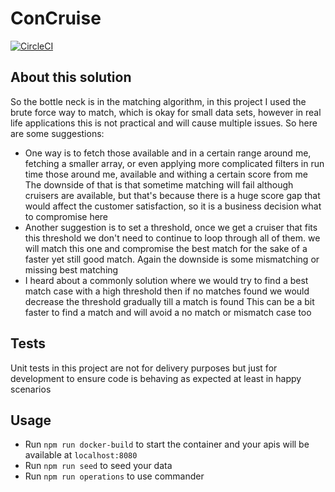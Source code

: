 # ConCruise
[![CircleCI](https://circleci.com/gh/circleci/circleci-docs.svg?style=shield)](https://circleci.com/gh/MariamMahmoud/ConCruise)

## About this solution
So the bottle neck is in the matching algorithm, in this project I used the brute force way to match, which is okay for small data sets, however in real life applications this is not practical and will cause multiple issues. So here are some suggestions:
- One way is to fetch those  available and in a certain range around me, fetching a smaller array, or even applying more complicated filters in run time those around me, available and withing a certain score from me
        The downside of that is that sometime matching will fail although cruisers are available,
        but that's because there is a huge score gap that would affect the customer satisfaction,
        so it is a business decision what to compromise here
- Another suggestion is to set a threshold, once we get a cruiser that fits this threshold we don't need to continue to loop through all of them.
        we will match this one and compromise the best match for the sake of a faster yet still good match. Again the downside is some mismatching or missing best matching
- I heard about a commonly solution where we would try to find a best match case with a high threshold then if no matches found we would decrease the threshold gradually till a match is found
        This can be a bit faster to find a match and will avoid a no match or mismatch case too

## Tests
Unit tests in this project are not for delivery purposes but just for development to ensure code is behaving as expected at least in happy scenarios

## Usage
- Run `npm run docker-build` to start the container and your apis will be available at `localhost:8080`
- Run `npm run seed` to seed your data
- Run `npm run operations` to use commander
